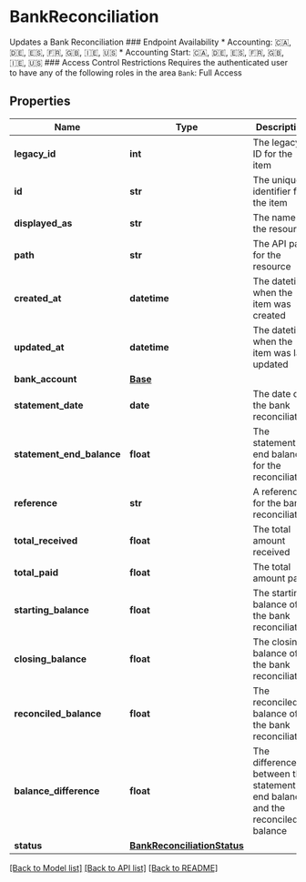 # BankReconciliation

Updates a Bank Reconciliation  ### Endpoint Availability  * Accounting: 🇨🇦, 🇩🇪, 🇪🇸, 🇫🇷, 🇬🇧, 🇮🇪, 🇺🇸 * Accounting Start: 🇨🇦, 🇩🇪, 🇪🇸, 🇫🇷, 🇬🇧, 🇮🇪, 🇺🇸  ### Access Control Restrictions  Requires the authenticated user to have any of the following roles in the area `Bank`: Full Access
## Properties
Name | Type | Description | Notes
------------ | ------------- | ------------- | -------------
**legacy_id** | **int** | The legacy ID for the item | [optional] 
**id** | **str** | The unique identifier for the item | [optional] 
**displayed_as** | **str** | The name of the resource | [optional] 
**path** | **str** | The API path for the resource | [optional] 
**created_at** | **datetime** | The datetime when the item was created | [optional] 
**updated_at** | **datetime** | The datetime when the item was last updated | [optional] 
**bank_account** | [**Base**](Base.md) |  | [optional] 
**statement_date** | **date** | The date of the bank reconciliation | [optional] 
**statement_end_balance** | **float** | The statement end balance for the reconciliation | [optional] 
**reference** | **str** | A reference for the bank reconciliation | [optional] 
**total_received** | **float** | The total amount received | [optional] 
**total_paid** | **float** | The total amount paid | [optional] 
**starting_balance** | **float** | The starting balance of the bank reconciliation | [optional] 
**closing_balance** | **float** | The closing balance of the bank reconciliation | [optional] 
**reconciled_balance** | **float** | The reconciled balance of the bank reconciliation | [optional] 
**balance_difference** | **float** | The difference between the statement end balance and the reconciled balance | [optional] 
**status** | [**BankReconciliationStatus**](BankReconciliationStatus.md) |  | [optional] 

[[Back to Model list]](../README.md#documentation-for-models) [[Back to API list]](../README.md#documentation-for-api-endpoints) [[Back to README]](../README.md)


